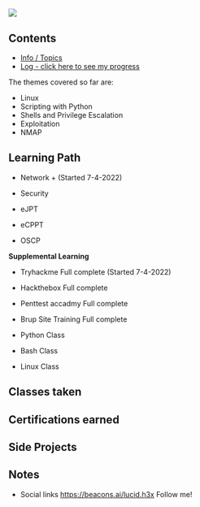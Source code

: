 # 
<img src="https://cdn.pixabay.com/photo/2020/05/25/08/54/banner-5217681_960_720.jpg">

## Contents
* [Info / Topics](README.md)
* [Log - click here to see my progress](log.md)

The themes covered so far are:

* Linux
* Scripting with Python
* Shells and Privilege Escalation
* Exploitation
* NMAP

## Learning Path

- Network +   (Started 7-4-2022)
 
- Security

- eJPT

- eCPPT

- OSCP

**Supplemental Learning**

- Tryhackme Full complete  (Started 7-4-2022)

- Hackthebox Full complete

- Penttest accadmy Full complete

- Brup Site Training Full complete

- Python Class

- Bash Class 

- Linux Class

## Classes taken 

## Certifications earned

## Side Projects

## Notes

* Social links https://beacons.ai/lucid.h3x Follow me!

